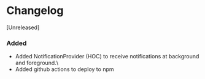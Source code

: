 # Changelog

[Unreleased]

### Added

- Added NotificationProvider (HOC) to receive notifications at background and foreground.\
- Added github actions to deploy to npm
